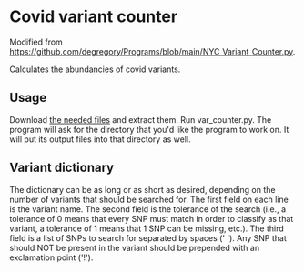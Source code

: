 # Covid variant counter
Modified from https://github.com/degregory/Programs/blob/main/NYC_Variant_Counter.py.

Calculates the abundancies of covid variants.

## Usage 
Download [the needed files](https://github.com/istaves/covid-variant-counter/releases/download/untagged-bd2309ff31a20ecee561/Covid.variant.counter.zip) and extract them.
Run var_counter.py. The program will ask for the directory that you'd like the program to work on. It will put its output files into that directory as well.

## Variant dictionary
The dictionary can be as long or as short as desired, depending on the number of variants that should be searched for. The first field on each line is the variant name. The second field is the tolerance of the search (i.e., a tolerance of 0 means that every SNP must match in order to classify as that variant, a tolerance of 1 means that 1 SNP can be missing, etc.). The third field is a list of SNPs to search for separated by spaces (' '). Any SNP that should NOT be present in the variant should be prepended with an exclamation point ('!').
